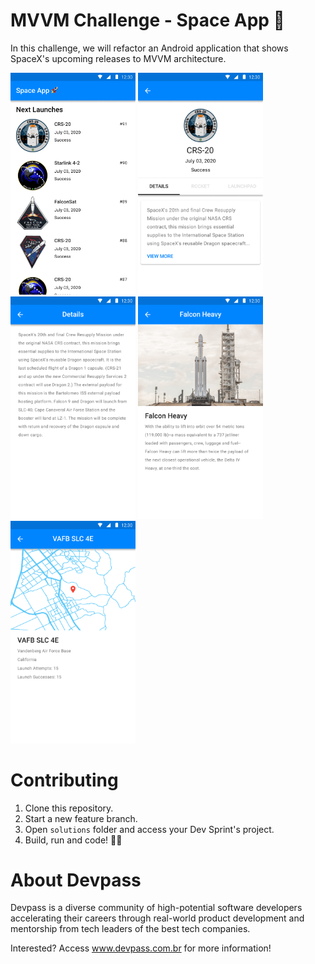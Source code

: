 
# MVVM Challenge - Space App 🚀

In this challenge, we will refactor an Android application that shows SpaceX's upcoming releases to MVVM architecture.

<p float="left">
<img src="screenshots/screenshot-1.png" alt="drawing" width="200"/>
<img src="screenshots/screenshot-2.png" alt="drawing" width="200"/>
<img src="screenshots/screenshot-3.png" alt="drawing" width="200"/>
<img src="screenshots/screenshot-4.png" alt="drawing" width="200"/>
<img src="screenshots/screenshot-5.png" alt="drawing" width="200"/>
</p>

# Contributing

1. Clone this repository.
2. Start a new feature branch. 
3. Open `solutions` folder and access your Dev Sprint's project.
4. Build, run and code! 👩‍💻

# About Devpass

Devpass is a diverse community of high-potential software developers accelerating their careers through real-world product development and mentorship from tech leaders of the best tech companies.

Interested? Access www.devpass.com.br for more information!